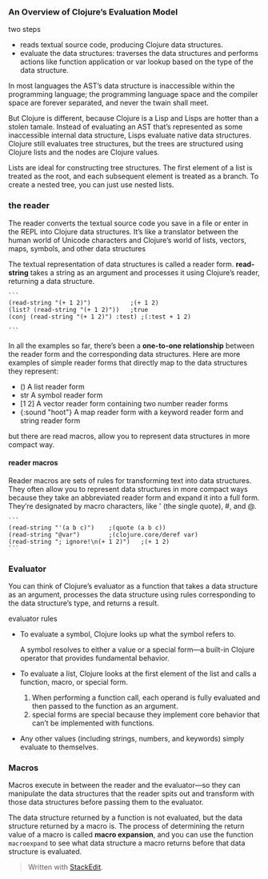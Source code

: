 
### An Overview of Clojure’s Evaluation Model
two steps   

+    reads textual source code, producing Clojure data structures. 
+   evaluate the data structures:  traverses the data structures and performs
actions like function application or var lookup based on the type of the data
structure.

In most languages the AST’s data structure is inaccessible within the
programming language; the programming language space and the compiler space are
forever separated, and never the twain shall meet.

But Clojure is different, because Clojure is a Lisp and Lisps are hotter than
a stolen tamale. Instead of evaluating an AST that’s represented as some
inaccessible internal data structure, Lisps evaluate native data structures.
Clojure still evaluates tree structures, but the trees are structured using
Clojure lists and the nodes are Clojure values.

Lists are ideal for constructing tree structures. The first element of a list is
treated as the root, and each subsequent element is treated as a branch. To
create a nested tree, you can just use nested lists.

### the reader  

The reader converts the textual source code you save in a file or enter in the
REPL into Clojure data structures. It’s like a translator between the human
world of Unicode characters and Clojure’s world of lists, vectors, maps,
symbols, and other data structures

 The textual representation of data structures is called a reader form.
**read-string** takes a string as an argument and processes it using Clojure’s
reader, returning a data structure.

    ```
    (read-string "(+ 1 2)")           ;(+ 1 2)
    (list? (read-string "(+ 1 2)"))   ;true
    (conj (read-string "(+ 1 2)") :test) ;(:test + 1 2)
    
    ```

In all the examples so far, there’s been a **one-to-one relationship** between
the reader form and the corresponding data structures. Here are more examples of
simple reader forms that directly map to the data structures they represent:

+   () A list reader form
+   str A symbol reader form
+   [1 2] A vector reader form containing two number reader forms
+   {:sound "hoot"} A map reader form with a keyword reader form and string
reader form

but there are read macros, allow you to represent data structures in more
compact way.

#### reader macros  

Reader macros are sets of rules for transforming text into data structures. They
often allow you to represent data structures in more compact ways because they
take an abbreviated reader form and expand it into a full form. They’re
designated by macro characters, like ' (the single quote), #, and @. 

    ```
    (read-string "'(a b c)")    ;(quote (a b c))
    (read-string "@var")        ;(clojure.core/deref var)
    (read-string "; ignore!\n(+ 1 2)")   ;(+ 1 2)
    ```
### Evaluator 

You can think of Clojure’s evaluator as a function that takes a data structure
as an argument, processes the data structure using rules corresponding to the
data structure’s type, and returns a result.

evaluator rules 
  
+   To evaluate a symbol, Clojure looks up what the symbol refers to. 
    
    A symbol resolves to either a value or a special form—a built-in Clojure
operator that provides fundamental behavior.
    
+   To evaluate a list, Clojure looks at the first element of the list and calls
a function, macro, or special form. 

    1)  When performing a function call, each operand is fully evaluated and
then passed to the function as an argument.
    2)  special forms are special because they implement core behavior that
can’t be implemented with functions.
    
+   Any other values (including strings, numbers, and keywords) simply evaluate
to themselves.

### Macros  

Macros execute in between the reader and the evaluator—so they can manipulate
the data structures that the reader spits out and transform with those data
structures before passing them to the evaluator.

The data structure returned by a function is not evaluated, but the data
structure returned by a macro is. The process of determining the return value of
a macro is called **macro expansion**, and you can use the function
```macroexpand``` to see what data structure a macro returns before that data
structure is evaluated.

> Written with [StackEdit](https://stackedit.io/).
